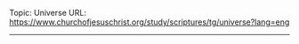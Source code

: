 Topic: Universe
URL: https://www.churchofjesuschrist.org/study/scriptures/tg/universe?lang=eng

---

